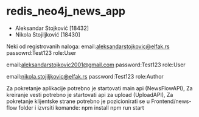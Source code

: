 # redis_neo4j_news_app

* Aleksandar Stojković [18432]
* Nikola Stojiljković [18430]


  
Neki od registrovanih naloga:
email:aleksandarstojkovic@elfak.rs
passowrd:Test123
role:User


email:aleksandarstojkovic2001@gmail.com
password:Test123
role:User


email:nikola.stojiljkovic@elfak.rs
password:Test123
role:Author



Za pokretanje aplikacije potrebno je startovati main api (NewsFlowAPI),
Za kreiranje vesti potrebno je startovati api za upload (UploadAPI),
Za pokretanje klijentske strane potrebno je pozicionirati se u Frontend/news-flow folder i izvrsiti komande:
npm install
npm run start
